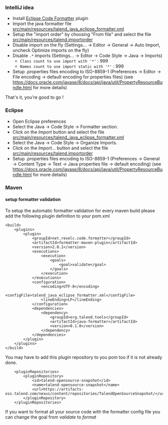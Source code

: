### IntelliJ idea
* Install [Eclipse Code Formatter](https://plugins.jetbrains.com/plugin/6546) plugin
* Import the java formatter file [src/main/resources/talend_java_eclipse_formatter.xml](src/main/resources/talend_java_eclipse_formatter.xml)
* Setup the "import order" by choosing "From file" and select the file [src/main/resources/talend.importorder](src/main/resources/talend.importorder)
* Disable import on the fly (Settings... -> Editor -> General -> Auto Import, uncheck Optimize imports on the fly)
* Disable `.*` imports (Settings... -> Editor -> Code Style -> Java -> Imports)
  - `Class count to use import with '*'` : 999
  - `Names count to use import static with '*'` : 999
* Setup .properties files encoding to ISO-8859-1 (Preferences -> Editor -> File encoding -> default encoding for properties files) (see https://docs.oracle.com/javase/8/docs/api/java/util/PropertyResourceBundle.html for more details)

That's it, you're good to go !

### Eclipse
* Open Eclipse preferences
* Select the Java -> Code Style -> Formatter section.
* Click on the *Import* button and select the file  [src/main/resources/talend_java_eclipse_formatter.xml](src/main/resources/talend_java_eclipse_formatter.xml)
* Select the Java -> Code Style -> Organize Imports.
* Click on the *Import...* button and select the file  [src/main/resources/talend.importorder](src/main/resources/talend.importorder)
* Setup .properties files encoding to ISO-8859-1 (Preferences -> General -> Content Type -> Text -> Java properties file -> default encoding) (see https://docs.oracle.com/javase/8/docs/api/java/util/PropertyResourceBundle.html for more details)

### Maven
#### setup formatter validation
To setup the automatic formatter validation for every maven build please add the following plugin definition to your pom.xml
```
<build>
	<plugins>
		<plugin>
			<groupId>net.revelc.code.formatter</groupId>
			<artifactId>formatter-maven-plugin</artifactId>
			<version>2.0.1</version>
			<executions>
				<execution>
					<goals>
						<goal>validate</goal>
					</goals>
				</execution>
			</executions>
			<configuration>
				<encoding>UTF-8</encoding>
				<configFile>talend_java_eclipse_formatter.xml</configFile>
				<lineEnding>LF</lineEnding>
			</configuration>
			<dependencies>
				<dependency>
					<groupId>org.talend.tools</groupId>
					<artifactId>java-formatter</artifactId>
					<version>0.1.0</version>
				</dependency>
			</dependencies>
		</plugin>
	</plugins>
</build>
```

You may have to add this plugin repository to you pom too if it is not already done.
```
	<pluginRepositories>
        <pluginRepository>
            <id>talend-opensource-snapshot</id>
            <name>talend-opensource-snapshot</name>
            <url>https://artifacts-oss.talend.com/nexus/content/repositories/TalendOpenSourceSnapshot/</url>
        </pluginRepository>
    </pluginRepositories>
```
If you want to format all your source code with the formatter config file you can change the goal from *validate* to *format*
